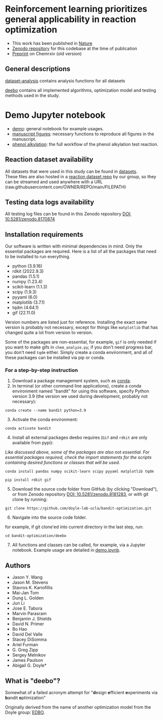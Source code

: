 # Reinforcement learning prioritizes general applicability in reaction optimization
- This work has been published in [Nature](https://www.nature.com/articles/s41586-024-07021-y)
- [Zenodo repository](https://zenodo.org/doi/10.5281/zenodo.8181283) for this codebase at the time of publication
- [Preprint](https://chemrxiv.org/engage/chemrxiv/article-details/64c7e2e1658ec5f7e5808425) on Chemrxiv (old version)


## General descriptions
[dataset-analysis](./dataset-analysis) contains analysis functions for all datasets 

[deebo](./deebo) contains all implemented algorithms, optimization model and testing methods used in the study. 

# Demo Jupyter notebook
- [demo](./deebo/demo.ipynb): general notebook for example usages. 
- [manuscript figures](./deebo/manuscript%20figures.ipynb): necessary functions to reproduce all figures in the manuscript.
- [phenol alkylation](./deebo/demo%20phenol%20akylation.ipynb): the full workflow of the phenol alkylation test reaction. 

## Reaction dataset availability
All datasets that were used in this study can be found in [datasets](./datasets).\
These files are also hosted in a [reaction dataset repo](https://github.com/doyle-lab-ucla/ochem-data/tree/main/deebo) by our group, so they can be streamed and used anywhere with a URL (raw.githubusercontent.com/OWNER/REPO/main/FILEPATH)

## Testing data logs availability
All testing log files can be found in this Zenodo repository [DOI: 10.5281/zenodo.8170874](https://zenodo.org/doi/10.5281/zenodo.8170874)

## Installation requirements
Our software is written with minimal dependencies in mind. Only the essential packages are required. 
Here is a list of all the packages that need to be installed to run everything.

- python (3.9.16)
- rdkit (2022.9.3)
- pandas (1.5.1)
- numpy (1.23.4)
- scikit-learn (1.1.3)
- scipy (1.9.3)
- pyyaml (6.0)
- matplotlib (3.7.1)
- tqdm (4.64.1)
- gif (22.11.0)

Version numbers are listed just for reference. 
Installing the exact same version is probably not necessary, 
except for things like `matplotlib` that has changed quite a lot from version to version.

Some of the packages are non-essential, for example, `gif` is only needed if you want to make gifs in `chem_analyze.py`;
if you don't need progress bar, you don't need `tqdm` either. Simply create a conda environment, and all of these packages
can be installed via pip or conda.

### For a step-by-step instruction
1. Download a package management system, such as [conda](https://docs.conda.io/en/latest/).
2. In terminal (or other command line applications), create a conda environment named "bandit" for using this software, specify Python version 3.9 (the version we used during development, probably not necessary):

`conda create --name bandit python=3.9`

3. Activate the conda environment:

`conda activate bandit`

4. Install all external packages deebo requires (`Gif` and `rdkit` are only available from pypi):

*Like discussed above, some of the packages are also not essential. For essential packages required, check the import statements for the scripts containing desired functions or classes that will be used.*

`conda install pandas numpy scikit-learn scipy pyyaml matplotlib tqdm`

`pip install rdkit gif`

5. Download the source code folder from GitHub (by clicking "Download"), or from Zenodo repository 
[DOI: 10.5281/zenodo.8181283](https://zenodo.org/doi/10.5281/zenodo.8181283), 
or with git clone by running:

`git clone https://github.com/doyle-lab-ucla/bandit-optimization.git`

6. Navigate into the source code folder.

for example, if git clone'ed into current directory in the last step, run: 

`cd bandit-optimization/deebo`

7. All functions and classes can be called, for example, via a Jupyter notebook.
Example usage are detailed in [demo.ipynb](./deebo/demo.ipynb).


## Authors
- Jason Y. Wang
- Jason M. Stevens
- Stavros K. Kariofillis
- Mai-Jan Tom
- Dung L. Golden
- Jun Li
- Jose E. Tabora
- Marvin Parasram
- Benjamin J. Shields
- David N. Primer
- Bo Hao
- David Del Valle
- Stacey DiSomma
- Ariel Furman
- G. Greg Zipp
- Sergey Melnikov
- James Paulson
- Abigail G. Doyle*

## What is "deebo"?
Somewhat of a failed acronym attempt for "**d**esign **e**fficient **e**xperiments via **b**andit **o**ptimization"

Originally derived from the name of another optimization model from the Doyle group: [EDBO](https://github.com/b-shields/edbo).

